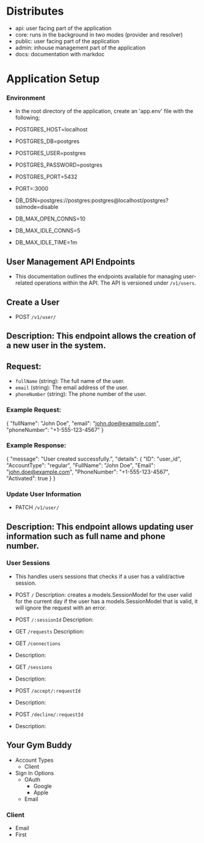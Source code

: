 # Distributes

- api: user facing part of the application
- core: runs in the background in two modes (provider and resolver)
- public: user facing part of the application
- admin: inhouse management part of the application
- docs: documentation with markdoc

# Application Setup

### Environment

- In the root directory of the application, create an 'app.env' file with the following;

- POSTGRES_HOST=localhost
- POSTGRES_DB=postgres
- POSTGRES_USER=postgres
- POSTGRES_PASSWORD=postgres
- POSTGRES_PORT=5432
- PORT=:3000
- DB_DSN=postgres://postgres:postgres@localhost/postgres?sslmode=disable
- DB_MAX_OPEN_CONNS=10
- DB_MAX_IDLE_CONNS=5
- DB_MAX_IDLE_TIME=1m

## User Management API Endpoints

- This documentation outlines the endpoints available for managing user-related operations within the API. The API is versioned under `/v1/users`.

## Create a User

- POST `/v1/user/`

## Description: This endpoint allows the creation of a new user in the system.

## Request:

- `fullName` (string): The full name of the user.
- `email` (string): The email address of the user.
- `phoneNumber` (string): The phone number of the user.

### Example Request:

{
"fullName": "John Doe",
"email": "john.doe@example.com",
"phoneNumber": "+1-555-123-4567"
}

### Example Response:

{
"message": "User created successfully.",
"details": {
"ID": "user_id",
"AccountType": "regular",
"FullName": "John Doe",
"Email": "john.doe@example.com",
"PhoneNumber": "+1-555-123-4567",
"Activated": true
}
}

### Update User Information

- PATCH `/v1/user/`

## Description: This endpoint allows updating user information such as full name and phone number.

### User Sessions

- This handles users sessions that checks if a user has a valid/active session.

- POST `/`
Description: creates a models.SessionModel for the user valid for the current day if the user has a models.SessionModel that is valid, it will ignore the request with an error.

- POST `/:sessionId`
Description: 

- GET `/requests`
Description: 

- GET `/connections`
- Description: 

- GET `/sessions`
- Description: 

- POST `/accept/:requestId`
- Description: 

- POST `/decline/:requestId`
- Description: 


## Your Gym Buddy

- Account Types
  - Client
- Sign In Options
  - OAuth
    - Google
    - Apple
  - Email

### Client

- Email
- First
